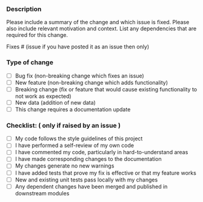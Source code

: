 ### Description

Please include a summary of the change and which issue is fixed. Please also include relevant motivation and context. List any dependencies that are required for this change.

Fixes # (issue if you have posted it as an issue then only)

### Type of change

- [ ] Bug fix (non-breaking change which fixes an issue)
- [ ] New feature (non-breaking change which adds functionality)
- [ ] Breaking change (fix or feature that would cause existing functionality to not work as expected)
- [ ] New data (addition of new data)
- [ ] This change requires a documentation update

### Checklist: ( only if raised by an issue )

- [ ] My code follows the style guidelines of this project
- [ ] I have performed a self-review of my own code
- [ ] I have commented my code, particularly in hard-to-understand areas
- [ ] I have made corresponding changes to the documentation
- [ ] My changes generate no new warnings
- [ ] I have added tests that prove my fix is effective or that my feature works
- [ ] New and existing unit tests pass locally with my changes
- [ ] Any dependent changes have been merged and published in downstream modules
